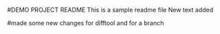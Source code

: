#DEMO PROJECT README
This is a sample readme file
New text added

#made some new changes for difftool and for a branch